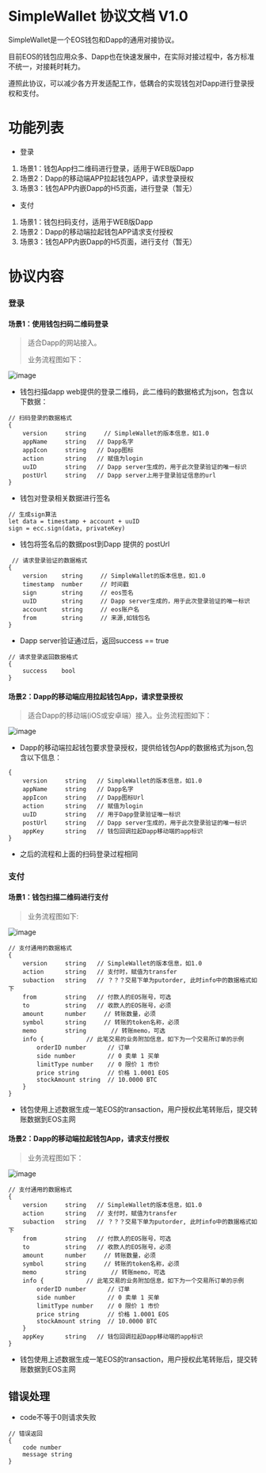 # SimpleWallet 协议文档 V1.0


SimpleWallet是一个EOS钱包和Dapp的通用对接协议。

目前EOS的钱包应用众多、Dapp也在快速发展中，在实际对接过程中，各方标准不统一，对接耗时耗力。

遵照此协议，可以减少各方开发适配工作，低耦合的实现钱包对Dapp进行登录授权和支付。


# 功能列表
- 登录
1. 场景1：钱包App扫二维码进行登录，适用于WEB版Dapp
2. 场景2：Dapp的移动端APP拉起钱包APP，请求登录授权
3. 场景3：钱包APP内嵌Dapp的H5页面，进行登录（暂无）

- 支付
1. 场景1：钱包扫码支付，适用于WEB版Dapp
2. 场景2：Dapp的移动端拉起钱包APP请求支付授权
3. 场景3：钱包APP内嵌Dapp的H5页面，进行支付（暂无）

# 协议内容

### 登录


#### 场景1：使用钱包扫码二维码登录
> 	适合Dapp的网站接入。
> 
> 业务流程图如下：

![image](http://on-img.com/chart_image/5b658d5de4b0be50eacf8f0c.png)

- 钱包扫描dapp web提供的登录二维码，此二维码的数据格式为json，包含以下数据：
```
// 扫码登录的数据格式
{
    version     string     // SimpleWallet的版本信息，如1.0
    appName     string   // Dapp名字
    appIcon     string   // Dapp图标 
    action      string   // 赋值为login
    uuID        string   // Dapp server生成的，用于此次登录验证的唯一标识   
    postUrl     string   // Dapp server上用于登录验证信息的url
}
```
- 钱包对登录相关数据进行签名
```
// 生成sign算法
let data = timestamp + account + uuID
sign = ecc.sign(data, privateKey)
```
- 钱包将签名后的数据post到Dapp 提供的 postUrl
```
 // 请求登录验证的数据格式
{
    version    string     // SimpleWallet的版本信息，如1.0
    timestamp  number     // 时间戳
    sign       string     // eos签名
    uuID       string     // Dapp server生成的，用于此次登录验证的唯一标识     
    account    string     // eos账户名
    from       string     // 来源,如钱包名
}
```
- Dapp server验证通过后，返回success == true
  
```
// 请求登录返回数据格式
{
    success    bool
}

```
#### 场景2：Dapp的移动端应用拉起钱包App，请求登录授权
> 	适合Dapp的移动端(iOS或安卓端）接入。业务流程图如下：

![image](http://on-img.com/chart_image/5b6591fbe4b0edb750f9a364.png)
- Dapp的移动端拉起钱包要求登录授权，提供给钱包App的数据格式为json,包含以下信息：
```
{
    version     string   // SimpleWallet的版本信息，如1.0
    appName     string   // Dapp名字
    appIcon     string   // Dapp图标Url
    action      string   // 赋值为login
    uuID        string   // 用于Dapp登录验证唯一标识   
    postUrl     string   // Dapp server生成的，用于此次登录验证的唯一标识   
    appKey      string   // 钱包回调拉起Dapp移动端的app标识
}
```
- 之后的流程和上面的扫码登录过程相同

### 支付
#### 场景1：钱包扫描二维码进行支付
> 业务流程图如下:

![image](http://on-img.com/chart_image/5b6594bae4b053a09c24fa9a.png)

```
// 支付通用的数据格式
{
	version     string   // SimpleWallet的版本信息，如1.0
	action      string   // 支付时，赋值为transfer
	subaction   string   // ？？？交易下单为putorder, 此时info中的数据格式如下
	from        string   // 付款人的EOS账号，可选
	to          string   // 收款人的EOS账号，必须
	amount      number     // 转账数量，必须
	symbol      string     // 转账的token名称，必须
	memo        string       // 转账memo，可选
	info {            // 此笔交易的业务附加信息，如下为一个交易所订单的示例
		orderID number      // 订单
		side number         // 0 卖单 1 买单
		limitType number    // 0 限价 1 市价
		price string	    // 价格 1.0001 EOS
		stockAmount string  // 10.0000 BTC
	}
}
```
- 钱包使用上述数据生成一笔EOS的transaction，用户授权此笔转账后，提交转账数据到EOS主网


#### 场景2：Dapp的移动端拉起钱包App，请求支付授权
> 业务流程图如下：

![image](http://on-img.com/chart_image/5b659391e4b0f8477da3138b.png)
```
// 支付通用的数据格式
{
	version     string   // SimpleWallet的版本信息，如1.0
	action      string   // 支付时，赋值为transfer
	subaction   string   // ？？？交易下单为putorder, 此时info中的数据格式如下
	from        string   // 付款人的EOS账号，可选
	to          string   // 收款人的EOS账号，必须
	amount      number     // 转账数量，必须
	symbol      string     // 转账的token名称，必须
	memo        string       // 转账memo，可选
	info {            // 此笔交易的业务附加信息，如下为一个交易所订单的示例
		orderID number      // 订单
		side number         // 0 卖单 1 买单
		limitType number    // 0 限价 1 市价
		price string	    // 价格 1.0001 EOS
		stockAmount string  // 10.0000 BTC
	}
    appKey      string   // 钱包回调拉起Dapp移动端的app标识
}
```
- 钱包使用上述数据生成一笔EOS的transaction，用户授权此笔转账后，提交转账数据到EOS主网


## 错误处理
- code不等于0则请求失败
```
// 错误返回 
{
    code number
    message string
}
```

